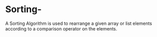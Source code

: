 # Sorting-
A Sorting Algorithm is used to rearrange a given array or list elements according to a comparison operator on the elements.
